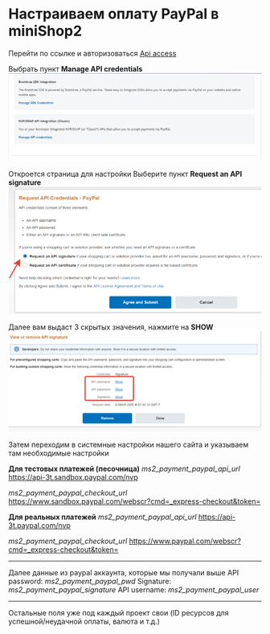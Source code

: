 # Настраиваем оплату PayPal в miniShop2

Перейти по ссылке и  авторизоваться
[Api access](https://www.paypal.com/businessmanage/credentials/apiAccess) 

Выбрать пункт **Manage API credentials**
![Manage API credentials](/assets/images/2020-06-24_21-14-22.png) 

Откроется страница для настройки 
Выберите пункт **Request an API signature**
![Request an API signature](/assets/images/2020-06-24_21-18-40.png) 


Далее вам выдаст 3 скрытых значения, нажмите на **SHOW**
![Request an API signature](/assets/images/2020-06-24_21-14-57.png) 
 
Затем переходим в системные настройки нашего сайта и указываем там необходимые настройки

**Для тестовых платежей (песочница)**
*ms2_payment_paypal_api_url*
https://api-3t.sandbox.paypal.com/nvp

*ms2_payment_paypal_checkout_url*
https://www.sandbox.paypal.com/webscr?cmd=_express-checkout&token= 

**Для реальных платежей**
*ms2_payment_paypal_api_url*
https://api-3t.paypal.com/nvp

*ms2_payment_paypal_checkout_url*
https://www.paypal.com/webscr?cmd=_express-checkout&token=

---------------------------

Далее данные из paypal аккаунта, которые мы получали выше
API password: *ms2_payment_paypal_pwd*
Signature: *ms2_payment_paypal_signature*
API username: *ms2_payment_paypal_user*

---------------------------

Остальные поля уже под каждый проект свои (ID ресурсов для успешной/неудачной оплаты, валюта и т.д.)